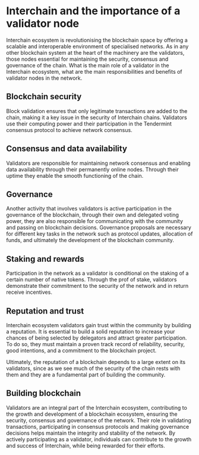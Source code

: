 # Interchain and the importance of a validator node

Interchain ecosystem is revolutionising the blockchain space by offering a scalable and interoperable environment of specialised networks.
As in any other blockchain system at the heart of the machinery are the validators, those nodes essential for maintaining the security, consensus and governance of the chain.
What is the main role of a validator in the Interchain ecosystem, what are the main responsibilities and benefits of validator nodes in the network.

## Blockchain security
Block validation ensures that only legitimate transactions are added to the chain, making it a key issue in the security of Interchain chains. Validators use their computing power and their participation in the Tendermint consensus protocol to achieve network consensus.

## Consensus and data availability
Validators are responsible for maintaining network consensus and enabling data availability through their permanently online nodes. Through their uptime they enable the smooth functioning of the chain.

## Governance
Another activity that involves validators is active participation in the governance of the blockchain, through their own and delegated voting power, they are also responsible for communicating with the community and passing on blockchain decisions.
Governance proposals are necessary for different key tasks in the network such as protocol updates, allocation of funds, and ultimately the development of the blockchain community.

## Staking and rewards
Participation in the network as a validator is conditional on the staking of a certain number of native tokens. Through the prof of stake, validators demonstrate their commitment to the security of the network and in return receive incentives.

## Reputation and trust
Interchain ecosystem validators gain trust within the community by building a reputation. It is essential to build a solid reputation to increase your chances of being selected by delegators and attract greater participation. To do so, they must maintain a proven track record of reliability, security, good intentions, and a commitment to the blockchain project.

Ultimately, the reputation of a blockchain depends to a large extent on its validators, since as we see much of the security of the chain rests with them and they are a fundamental part of building the community.

## Building blockchain
Validators are an integral part of the Interchain ecosystem, contributing to the growth and development of a blockchain ecosystem, ensuring the security, consensus and governance of the network. Their role in validating transactions, participating in consensus protocols and making governance decisions helps maintain the integrity and stability of the network. By actively participating as a validator, individuals can contribute to the growth and success of Interchain, while being rewarded for their efforts.

